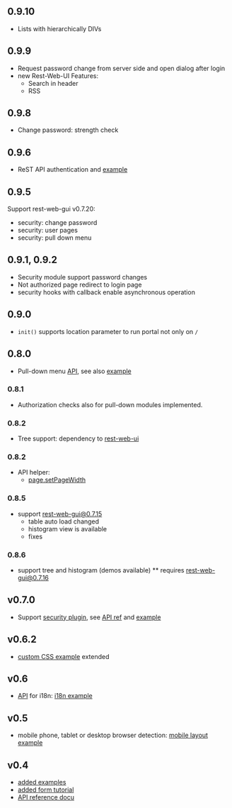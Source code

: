 ## 0.9.10
* Lists with hierarchically DIVs

## 0.9.9
* Request password change from server side and open dialog after login
* new Rest-Web-UI Features:
	* Search in header
	* RSS

## 0.9.8
* Change password: strength check

## 0.9.6
* ReST API authentication and [example](https://github.com/ma-ha/easy-web-app/tree/master/examples/security)

## 0.9.5
Support rest-web-gui v0.7.20:
* security: change password
* security: user pages
* security: pull down menu

## 0.9.1, 0.9.2
* Security module support password changes
* Not authorized page redirect to login page
* security hooks with callback enable asynchronous operation

## 0.9.0
* `init()` supports location parameter to run portal not only on `/`

## 0.8.0
* Pull-down menu [API](https://github.com/ma-ha/easy-web-app/tree/master/examples#guiaddpulldownmenu--menuid-menulabel-), 
  see also [example](https://github.com/ma-ha/easy-web-app/blob/master/examples/pull-down-menu/index.js)

### 0.8.1
* Authorization checks also for pull-down modules implemented.
  
### 0.8.2
* Tree support: dependency to [rest-web-ui](https://github.com/ma-ha/rest-web-ui/tree/master/html/modules/pong-tree)

### 0.8.2
* API helper:
	* [page.setPageWidth](https://github.com/ma-ha/easy-web-app/tree/master/examples#pagesetpagewidth--width-)
	
### 0.8.5
* support rest-web-gui@0.7.15 
	* table auto load changed
	* histogram view is available
	* fixes

### 0.8.6
* support tree and histogram (demos available) 
** requires rest-web-gui@0.7.16 


## v0.7.0
* Support [security plugin](https://github.com/ma-ha/rest-web-ui/tree/master/html/modules/pong-security),
  see [API ref](https://github.com/ma-ha/easy-web-app/tree/master/examples#guienablesecurity-paramsobj-) 
  and [example](https://github.com/ma-ha/easy-web-app/blob/master/examples/security/index.js)

## v0.6.2
* [custom CSS example](https://github.com/ma-ha/easy-web-app/tree/master/examples/custom-css) extended 

## v0.6
* [API](https://github.com/ma-ha/easy-web-app/tree/master/examples#guiaddlang--languageid--translations-) for i18n: [i18n example](https://github.com/ma-ha/easy-web-app/blob/master/examples/i18n/index.js)

## v0.5
* mobile phone, tablet or desktop browser detection: [mobile layout example](https://github.com/ma-ha/easy-web-app/tree/master/examples/mobile-detect) 

## v0.4
* [added examples](https://github.com/ma-ha/easy-web-app/tree/master/examples)
* [added form tutorial](https://github.com/ma-ha/easy-web-app/tree/master/examples/form-tutorial)
* [API reference docu](https://github.com/ma-ha/easy-web-app/tree/master/examples#api-reference)